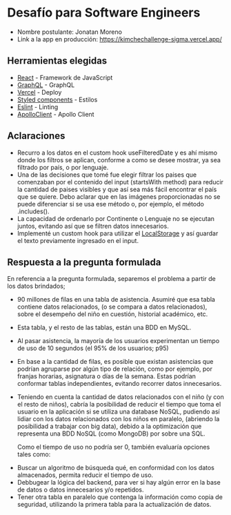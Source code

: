 # Desafío para Software Engineers

- Nombre postulante: Jonatan Moreno
- Link a la app en producción: https://kimchechallenge-sigma.vercel.app/

## Herramientas elegidas

- [React](https://es.reactjs.org/) - Framework de JavaScript
- [GraphQL](https://graphql.org/) - GraphQL
- [Vercel](https://www.vercel.com/) - Deploy
- [Styled components](https://styled-components.com) - Estilos
- [Eslint](https://eslint.org/) - Linting
- [ApolloClient](https://www.apollographql.com/docs/react/) - Apollo Client

## Aclaraciones

- Recurro a los datos en el custom hook useFilteredDate y es ahí mismo donde los filtros se aplican, conforme a como se desee mostrar, ya sea filtrado por país, o por lenguaje.
- Una de las decisiones que tomé fue elegir filtrar los paises que comenzaban por el contenido del input (startsWith method) para reducir la cantidad de paises visibles y que así sea más fácil encontrar el país que se quiere. Debo aclarar que en las imágenes proporcionadas no se puede diferenciar si se usa ese método o, por ejemplo, el método .includes().
- La capacidad de ordenarlo por Continente o Lenguaje no se ejecutan juntos, evitando así que se filtren datos innecesarios.
- Implementé un custom hook para utilizar el [LocalStorage](https://javascript.info/localstorage) y así guardar el texto previamente ingresado en el input.

## Respuesta a la pregunta formulada

En referencia a la pregunta formulada, separemos el problema a partir de los datos brindados;

- 90 millones de filas en una tabla de asistencia. Asumiré que esa tabla contiene datos relacionados, (o se compara a datos relacionados), sobre el desempeño del niño en cuestión, historial académico, etc.
- Esta tabla, y el resto de las tablas, están una BDD en MySQL.
- Al pasar asistencia, la mayoría de los usuarios experimentan un tiempo de uso de 10 segundos (el 95% de los usuarios; p95)

- En base a la cantidad de filas, es posible que existan asistencias que podrían agruparse por algún tipo de relación, como por ejemplo, por franjas horarias, asignatura o días de la semana. Estas podrían conformar tablas independientes, evitando recorrer datos innecesarios.
- Teniendo en cuenta la cantidad de datos relacionados con el niño (y con el resto de niños), cabría la posibilidad de reducir el tiempo que toma el usuario en la aplicación si se utiliza una database NoSQL, pudiendo así lidiar con los datos relacionados con los niños en paralelo, (abriendo la posibilidad a trabajar con big data), debido a la optimización que representa una BDD NoSQL (como MongoDB) por sobre una SQL.

  Como el tiempo de uso no podría ser 0, también evaluaría opciones tales como:

* Buscar un algoritmo de búsqueda qué, en conformidad con los datos almacenados, permita reducir el tiempo de uso.
* Debbugear la lógica del backend, para ver si hay algún error en la base de datos o datos innecesarios y/o repetidos.
* Tener otra tabla en paralelo que contenga la información como copia de seguridad, utilizando la primera tabla para la actualización de datos.
